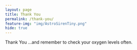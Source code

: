 ```yaml
---
layout: page
title: Thank You
permalink: /thank-you/
feature-img: "img/AstroSirenTiny.png"
hide: true
---
```


Thank You
...and remember to check your oxygen levels often.
